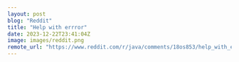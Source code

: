 ```yaml
---
layout: post
blog: "Reddit"
title: "Help with errror"
date: 2023-12-22T23:41:04Z
image: images/reddit.png
remote_url: "https://www.reddit.com/r/java/comments/18os853/help_with_errror/"
---
```


